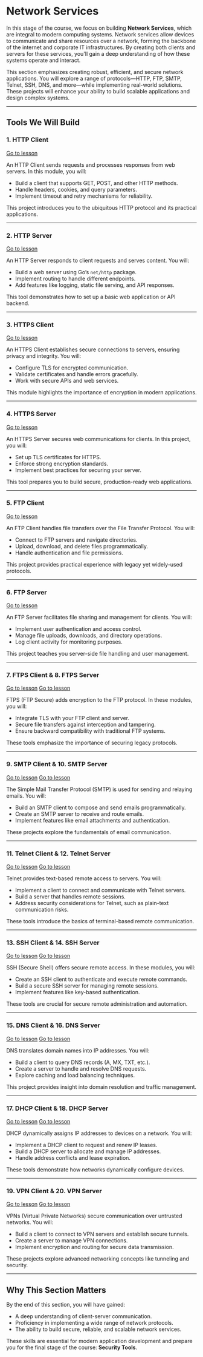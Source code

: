 # Network Services

In this stage of the course, we focus on building **Network Services**, which are integral to modern computing systems. Network services allow devices to communicate and share resources over a network, forming the backbone of the internet and corporate IT infrastructures. By creating both clients and servers for these services, you'll gain a deep understanding of how these systems operate and interact.

This section emphasizes creating robust, efficient, and secure network applications. You will explore a range of protocols—HTTP, FTP, SMTP, Telnet, SSH, DNS, and more—while implementing real-world solutions. These projects will enhance your ability to build scalable applications and design complex systems.

---

## Tools We Will Build

### 1. HTTP Client
[Go to lesson](Go-Tools-HTTP-Client.md)

An HTTP Client sends requests and processes responses from web servers. In this module, you will:
- Build a client that supports GET, POST, and other HTTP methods.
- Handle headers, cookies, and query parameters.
- Implement timeout and retry mechanisms for reliability.

This project introduces you to the ubiquitous HTTP protocol and its practical applications.

---

### 2. HTTP Server
[Go to lesson](Go-Tools-HTTP-Server.md)

An HTTP Server responds to client requests and serves content. You will:
- Build a web server using Go’s `net/http` package.
- Implement routing to handle different endpoints.
- Add features like logging, static file serving, and API responses.

This tool demonstrates how to set up a basic web application or API backend.

---

### 3. HTTPS Client
[Go to lesson](Go-Tools-HTTPS-Client.md)

An HTTPS Client establishes secure connections to servers, ensuring privacy and integrity. You will:
- Configure TLS for encrypted communication.
- Validate certificates and handle errors gracefully.
- Work with secure APIs and web services.

This module highlights the importance of encryption in modern applications.

---

### 4. HTTPS Server
[Go to lesson](Go-Tools-HTTPS-Server.md)

An HTTPS Server secures web communications for clients. In this project, you will:
- Set up TLS certificates for HTTPS.
- Enforce strong encryption standards.
- Implement best practices for securing your server.

This tool prepares you to build secure, production-ready web applications.

---

### 5. FTP Client
[Go to lesson](Go-Tools-FTP-Client.md)

An FTP Client handles file transfers over the File Transfer Protocol. You will:
- Connect to FTP servers and navigate directories.
- Upload, download, and delete files programmatically.
- Handle authentication and file permissions.

This project provides practical experience with legacy yet widely-used protocols.

---

### 6. FTP Server
[Go to lesson](Go-Tools-FTP-Server.md)

An FTP Server facilitates file sharing and management for clients. You will:
- Implement user authentication and access control.
- Manage file uploads, downloads, and directory operations.
- Log client activity for monitoring purposes.

This project teaches you server-side file handling and user management.

---

### 7. FTPS Client & 8. FTPS Server
[Go to lesson](Go-Tools-FTPS-Client.md) [Go to lesson](Go-Tools-FTPS-Server.md)

FTPS (FTP Secure) adds encryption to the FTP protocol. In these modules, you will:
- Integrate TLS with your FTP client and server.
- Secure file transfers against interception and tampering.
- Ensure backward compatibility with traditional FTP systems.

These tools emphasize the importance of securing legacy protocols.

---

### 9. SMTP Client & 10. SMTP Server
[Go to lesson](Go-Tools-SMTP-Client.md) [Go to lesson](Go-Tools-SMTP-Server.md)

The Simple Mail Transfer Protocol (SMTP) is used for sending and relaying emails. You will:
- Build an SMTP client to compose and send emails programmatically.
- Create an SMTP server to receive and route emails.
- Implement features like email attachments and authentication.

These projects explore the fundamentals of email communication.

---

### 11. Telnet Client & 12. Telnet Server
[Go to lesson](Go-Tools-Telnet-Client.md) [Go to lesson](Go-Tools-Telnet-Server.md)

Telnet provides text-based remote access to servers. You will:
- Implement a client to connect and communicate with Telnet servers.
- Build a server that handles remote sessions.
- Address security considerations for Telnet, such as plain-text communication risks.

These tools introduce the basics of terminal-based remote communication.

---

### 13. SSH Client & 14. SSH Server
[Go to lesson](Go-Tools-SSH-Client.md) [Go to lesson](Go-Tools-SSH-Server.md)

SSH (Secure Shell) offers secure remote access. In these modules, you will:
- Create an SSH client to authenticate and execute remote commands.
- Build a secure SSH server for managing remote sessions.
- Implement features like key-based authentication.

These tools are crucial for secure remote administration and automation.

---

### 15. DNS Client & 16. DNS Server
[Go to lesson](Go-Tools-DNS-Client.md) [Go to lesson](Go-Tools-DNS-Server.md)

DNS translates domain names into IP addresses. You will:
- Build a client to query DNS records (A, MX, TXT, etc.).
- Create a server to handle and resolve DNS requests.
- Explore caching and load balancing techniques.

This project provides insight into domain resolution and traffic management.

---

### 17. DHCP Client & 18. DHCP Server
[Go to lesson](Go-Tools-DHCP-Client.md) [Go to lesson](Go-Tools-DHCP-Server.md)

DHCP dynamically assigns IP addresses to devices on a network. You will:
- Implement a DHCP client to request and renew IP leases.
- Build a DHCP server to allocate and manage IP addresses.
- Handle address conflicts and lease expiration.

These tools demonstrate how networks dynamically configure devices.

---

### 19. VPN Client & 20. VPN Server
[Go to lesson](Go-Tools-VPN-Client.md) [Go to lesson](Go-Tools-VPN-Server.md)

VPNs (Virtual Private Networks) secure communication over untrusted networks. You will:
- Build a client to connect to VPN servers and establish secure tunnels.
- Create a server to manage VPN connections.
- Implement encryption and routing for secure data transmission.

These projects explore advanced networking concepts like tunneling and security.

---

## Why This Section Matters

By the end of this section, you will have gained:
- A deep understanding of client-server communication.
- Proficiency in implementing a wide range of network protocols.
- The ability to build secure, reliable, and scalable network services.

These skills are essential for modern application development and prepare you for the final stage of the course: **Security Tools**.
